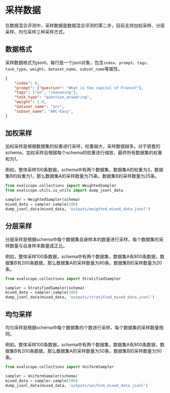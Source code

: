 # 采样数据

在数据混合评测中，采样数据是数据混合评测的第二步，目前支持加权采样、分层采样、均匀采样三种采样方式。

## 数据格式

采样数据格式为jsonl，每行是一个json对象，包含`index`、`prompt`、`tags`、`task_type`、`weight`、`dataset_name`、`subset_name`等属性。

```json
{
    "index": 0,
    "prompt": {"question": "What is the capital of France?"},
    "tags": ["en", "reasoning"],
    "task_type": "question_answering",
    "weight": 1.0,
    "dataset_name": "arc",
    "subset_name": "ARC-Easy",
}
```

## 加权采样

加权采样是根据数据集的权重进行采样，权重越大，采样数据越多。对于嵌套的schema，加权采样会根据每个schema的权重进行缩放，最终所有数据集的权重和为1。

例如，整体采样100条数据，schema中有两个数据集，数据集A的权重为3，数据集B的权重为1，那么数据集A的采样数量为75条，数据集B的采样数量为25条。

```python
from evalscope.collections import WeightedSampler
from evalscope.utils.io_utils import dump_jsonl_data

sampler = WeightedSampler(schema)
mixed_data = sampler.sample(100)
dump_jsonl_data(mixed_data, 'outputs/weighted_mixed_data.jsonl')
```

## 分层采样

分层采样是根据schema中每个数据集自身样本的数量进行采样，每个数据集的采样数量与自身样本数量成正比。

例如，整体采样100条数据，schema中有两个数据集，数据集A有800条数据，数据集B有200条数据，那么数据集A的采样数量为80条，数据集B的采样数量为20条。

```python
from evalscope.collections import StratifiedSampler

sampler = StratifiedSampler(schema)
mixed_data = sampler.sample(100)
dump_jsonl_data(mixed_data, 'outputs/stratified_mixed_data.jsonl')
```

## 均匀采样

均匀采样是根据schema中每个数据集的个数进行采样，每个数据集的采样数量相同。

例如，整体采样100条数据，schema中有两个数据集，数据集A有800条数据，数据集B有200条数据，那么数据集A的采样数量为50条，数据集B的采样数量为50条。

```python
from evalscope.collections import UniformSampler

sampler = UniformSampler(schema)
mixed_data = sampler.sample(100)
dump_jsonl_data(mixed_data, 'outputs/uniform_mixed_data.jsonl')
```
